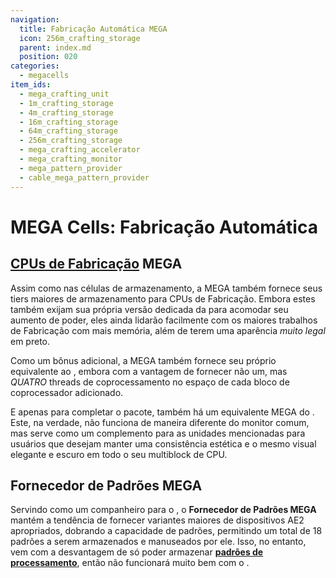 ```yaml
---
navigation:
  title: Fabricação Automática MEGA
  icon: 256m_crafting_storage
  parent: index.md
  position: 020
categories:
  - megacells
item_ids:
  - mega_crafting_unit
  - 1m_crafting_storage
  - 4m_crafting_storage
  - 16m_crafting_storage
  - 64m_crafting_storage
  - 256m_crafting_storage
  - mega_crafting_accelerator
  - mega_crafting_monitor
  - mega_pattern_provider
  - cable_mega_pattern_provider
---
```


# MEGA Cells: Fabricação Automática

<GameScene zoom="6" background="transparent">
  <ImportStructure src="assets/assemblies/crafting_cpu.snbt" />
  <IsometricCamera yaw="195" pitch="10" />
</GameScene>

## [CPUs de Fabricação](ae2:items-blocks-machines/crafting_cpu_multiblock.md) MEGA

<Row>
  <BlockImage id="mega_crafting_unit" scale="4" />
  <BlockImage id="1m_crafting_storage" scale="4" />
  <BlockImage id="4m_crafting_storage" scale="4" />
  <BlockImage id="16m_crafting_storage" scale="4" />
  <BlockImage id="64m_crafting_storage" scale="4" />
  <BlockImage id="256m_crafting_storage" scale="4" />
</Row>

Assim como nas células de armazenamento, a MEGA também fornece seus tiers maiores de armazenamento para CPUs de Fabricação. Embora estes também exijam
sua própria versão dedicada da <ItemLink id="ae2:crafting_unit" /> para acomodar seu aumento de poder, eles
ainda lidarão facilmente com os maiores trabalhos de Fabricação com mais memória, além de terem uma aparência *muito legal* em
preto.

<RecipeFor id="mega_crafting_unit" />
<RecipeFor id="1m_crafting_storage" />
<RecipeFor id="4m_crafting_storage" />
<RecipeFor id="16m_crafting_storage" />
<RecipeFor id="64m_crafting_storage" />
<RecipeFor id="256m_crafting_storage" />

Como um bônus adicional, a MEGA também fornece seu próprio equivalente ao <ItemLink id="ae2:crafting_accelerator" />, embora com
a vantagem de fornecer não um, mas *QUATRO* threads de coprocessamento no espaço de cada bloco de coprocessador adicionado.

<BlockImage id="mega_crafting_accelerator" scale="4" />
<RecipeFor id="mega_crafting_accelerator" />

E apenas para completar o pacote, também há um equivalente MEGA do <ItemLink id="ae2:crafting_monitor" />.
Este, na verdade, não funciona de maneira diferente do monitor comum, mas serve como um complemento para
as unidades mencionadas para usuários que desejam manter uma consistência estética e o mesmo visual elegante e escuro
em todo o seu multiblock de CPU.

<BlockImage id="mega_crafting_monitor" scale="4" />
<RecipeFor id="mega_crafting_monitor" />

## Fornecedor de Padrões MEGA

<Row>
  <BlockImage id="mega_pattern_provider" scale="4" />
  <GameScene zoom="4" background="transparent">
    <ImportStructure src="assets/assemblies/cable_mega_pattern_provider.snbt" />
  </GameScene>
</Row>

Servindo como um companheiro para o <ItemLink id="ae2:pattern_provider" />, o **Fornecedor de Padrões MEGA** mantém a
tendência de fornecer variantes maiores de dispositivos AE2 apropriados, dobrando a capacidade de padrões, permitindo um total de
18 padrões a serem armazenados e manuseados por ele. Isso, no entanto, vem com a desvantagem de só poder armazenar
[**padrões de processamento**](ae2:items-blocks-machines/patterns.md), então não funcionará muito bem com o
<ItemLink id="ae2:molecular_assembler" />.

<Row>
  <RecipeFor id="mega_pattern_provider" />
  <RecipeFor id="cable_mega_pattern_provider" />
</Row>